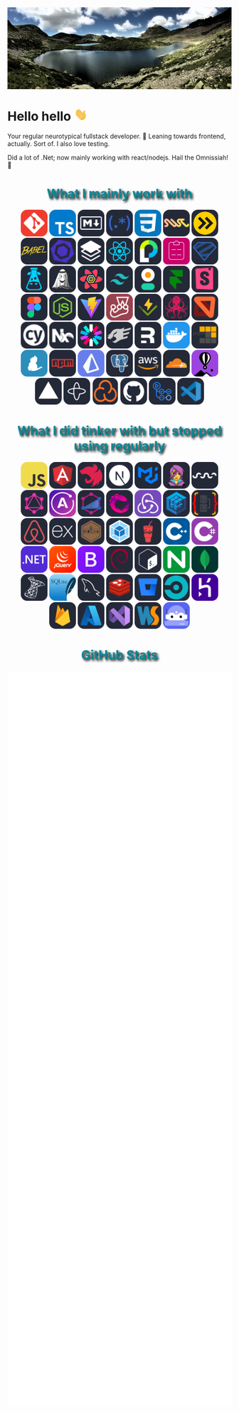 <img src="./assets/banner.jpg" />

# Hello hello <img src="./assets/Hi.gif" width="30" />

Your regular neurotypical fullstack developer. :see_no_evil:
Leaning towards frontend, actually. Sort of. I also love testing.

Did a lot of .Net; now mainly working with react/nodejs. Hail the Omnissiah! 🧙

<h1 align="center" style="color:#0c8694;text-shadow: black 0.1em 0.1em 0.2em;">What I mainly work with</h1>

<p align="center">
<a href="https://git-scm.com/" target="_blank"><img src="./icons/Git.svg" alt="git" width="60" height="60" /></a>
<a href="https://www.typescriptlang.org/" target="_blank"><img src="./icons/TypeScript.svg" alt="TypeScript" height="60" /></a>
<a href="https://www.markdownguide.org/" target="_blank"><img src="./icons/Markdown-Dark.svg" alt="markdown" height="60" /></a>
<a href="https://regex101.com" target="_blank"><img src="./icons/Regex-Dark.svg" alt="regex" height="60" /></a>
<a href="https://developer.mozilla.org/en-US/docs/Web/CSS" target="_blank"><img src="./icons/CSS.svg" alt="css" width="60" height="60"/></a>
<a href="https://swc.rs" target="_blank"><img src="./icons/Swc-Dark.svg" alt="swc" height="60"/></a>
<a href="https://esbuild.github.io/" target="_blank"><img src="./icons/Esbuild-Dark.svg" alt="esbuild" width="60" height="60"/></a>
<a href="https://babeljs.io/" target="_blank"><img src="./icons/Babel-Dark.svg" alt="babel" width="60" height="60"/></a>
<a href="https://eslint.org/" target="_blank"><img src="./icons/Eslint-Dark.svg" alt="eslint" width="60" height="60"/></a>
<a href="https://www.effect.website/docs/quickstart" target="_blank"><img src="./icons/Effect-Dark.svg" alt="effect" width="60" height="60"/></a>
<a href="https://fr.reactjs.org/" target="_blank"><img src="./icons/React-Dark.svg" alt="React" height="60" /></a>
<a href="https://www.passportjs.org/docs/" target="_blank"><img src="./icons/Passport-Dark.svg" alt="passportjs" height="60" /></a>
<a href="https://react-hook-form.com/get-started" target="_blank"><img src="./icons/ReactHookForm-Dark.svg" alt="React Hook Form" height="60" /></a>
<a href="https://github.com/colinhacks/zod" target="_blank"><img src="./icons/Zod-Dark.svg" alt="zod" width="60" height="60"/></a>
<a href="https://www.i18next.com/overview/getting-started" target="_blank"><img src="./icons/I18next-Dark.svg" alt="i18next" height="60" /></a>
<a href="https://jotai.org" target="_blank"><img src="./icons/Jotai-Dark.svg" alt="jotai" height="60"/></a>
<a href="https://react-query.tanstack.com/" target="_blank"><img src="./icons/ReactQuery-Dark.svg" alt="react-query" height="60" /></a>
<a href="https://tailwindcss.com/" target="_blank"><img src="./icons/TailwindCSS-Dark.svg" alt="tailwind" width="60" height="60"/></a>
<a href="https://daisyui.com/docs/install/" target="_blank"><img src="./icons/DaisyUi-Dark.svg" alt="daisyui" width="60" height="60"/></a>
<a href="https://www.framer.com/motion/introduction/" target="_blank"><img src="./icons/FramerMotion-Dark.svg" alt="framer motion" height="60"/></a>
<a href="https://storybook.js.org/" target="_blank"><img src="./icons/Storybook-Dark.svg" alt="Storybook" width="60" height="60"/></a>
<a href="https://www.figma.com/blog/" target="_blank"><img src="./icons/Figma-Dark.svg" alt="figma" height="60"/></a>
<a href="https://nodejs.org" target="_blank"><img src="./icons/NodeJS-Dark.svg" alt="nodejs" width="60" height="60"/></a>
<a href="https://vitejs.dev/guide/" target="_blank"><img src="./icons/Vite-Dark.svg" alt="vite" width="60" height="60"/></a>
<a href="https://jestjs.io/" target="_blank"><img src="./icons/Jest.svg" alt="jest" width="60" height="60"/></a>
<a href="https://vitest.dev/guide/" target="_blank"><img src="./icons/Vitest-Dark.svg" alt="vitest" width="60" height="60"/></a>
<a href="https://testing-library.com/" alt="testing library" target="_blank"><img src="./icons/TestingLibrary-Dark.svg" alt="testing library" width="60" height="60"/></a>
<a href="https://mswjs.io/" target="_blank"><img src="./icons/Msw-Dark.svg" alt="msw" width="60" height="60"/></a>
<a href="https://www.cypress.io/" target="_blank"><img src="./icons/Cypress-Dark.svg" alt="Cypress" width="60" height="60"/></a>
<a href="https://nx.dev/" target="_blank"><img src="./icons/Nx-Dark.svg" alt="nx" height="60"/></a>
<a href="https://jwt.io" target="_blank"><img src="./icons/Jwt-Dark.svg" alt="jwt" height="60"/></a>
<a href="https://fastify.dev/docs/latest/" target="_blank"><img src="./icons/Fastify-Dark.svg" alt="fastify" width="60" height="60"/></a>
<a href="https://remix.run/" target="_blank"><img src="./icons/Remix-Dark.svg" alt="remix" width="60" height="60"/></a>
<a href="https://www.docker.com/" target="_blank"><img src="./icons/Docker.svg" alt="docker" width="60" height="60"/></a>
<a href="https://pnpm.io" target="_blank"><img src="./icons/Pnpm-Dark.svg" alt="pnpm" width="60" height="60"/></a>
<a href="https://yarnpkg.com/" target="_blank"><img src="./icons/Yarn-Dark.svg" alt="yarn" width="60" height="60"/></a>
<a href="https://www.npmjs.com/~jpb06" target="_blank"><img src="./icons/Npm-Dark.svg" alt="npm" width="60" height="60"/></a>
<a href="https://www.prisma.io/" target="_blank"><img src="./icons/Prisma.svg" alt="prisma" width="60" height="60"/></a>
<a href="https://www.postgresql.org/" target="_blank"><img src="./icons/PostgreSQL-Dark.svg" alt="postgres" width="60" height="60"/></a>
<a href="https://aws.amazon.com" target="_blank"><img src="./icons/AWS-Dark.svg" alt="aws" width="60" height="60"/></a>
<a href="https://developers.cloudflare.com/learning-paths/get-started/" target="_blank"><img src="./icons/Cloudflare-Dark.svg" alt="cloudflare" width="60" height="60"/></a>
<a href="https://fly.io/docs/" target="_blank"><img src="./icons/FlyIo-Dark.svg" alt="fly" width="60" height="60"/></a>
<a href="https://vercel.com/home" target="_blank"><img src="./icons/Vercel-Dark.svg" alt="vercel" width="60" height="60"/></a>
<a href="https://docs.temporal.io/" target="_blank"><img src="./icons/Temporal-Dark.svg" alt="temporal" width="60" height="60"/></a>
<a href="https://sonarcloud.io/" target="_blank"><img src="./icons/Sonarcloud-Dark.svg" alt="sonarcloud" width="60" height="60"/></a>
<a href="https://github.com/" target="_blank"><img src="./icons/Github-Dark.svg" alt="github" width="60" height="60"/></a>
<a href="https://github.com/features/actions" target="_blank"><img src="./icons/GithubActions-Dark.svg" alt="github actions" width="60" height="60"/></a>
<a href="https://code.visualstudio.com/" target="_blank"><img src="./icons/VSCode-Dark.svg" alt="vscode" width="60" height="60"/></a>
</p>

<h1 align="center" style="color:#0c8694;text-shadow: black 0.1em 0.1em 0.2em;">What I did tinker with but stopped using regularly</h1>

<p align="center">
<a href="https://developer.mozilla.org/en-US/docs/Web/JavaScript" target="_blank"><img src="./icons/JavaScript.svg" alt="javascript" width="60" height="60"/></a>
<a href="https://angularjs.org/" target="_blank"><img src="./icons/Angular-Dark.svg" alt="angular" width="60" height="60"/></a>
<a href="https://nestjs.com/" target="_blank"><img src="./icons/NestJS-Dark.svg" alt="nestjs" width="60" height="60"/></a>
<a href="https://nextjs.org/" target="_blank"><img src="./icons/NextJS-Dark.svg" alt="nextjs" width="60" height="60"/></a>
<a href="https://material-ui.com/" target="_blank"><img src="./icons/MaterialUI-Dark.svg" alt="material-ui" width="60" height="60"/></a>
<a href="https://emotion.sh/docs/introduction" target="_blank"><img src="./icons/Emotion-Dark.svg" alt="emotion" width="60" height="60"/></a>
<a href="https://swr.vercel.app/" target="_blank"><img src="./icons/Swr-Dark.svg" alt="swr" width="60" height="60" /></a>
<a href="https://graphql.org" target="_blank"><img src="./icons/GraphQL-Dark.svg" alt="Graphql" height="60" /></a>
<a href="https://www.apollographql.com/docs/" target="_blank"><img src="./icons/Apollo.svg" alt="apollo" width="60" height="60"/></a>
<a href="https://typegraphql.com" target="_blank"><img src="./icons/Typegraphql-Dark.svg" alt="Typegraphql" height="60" /></a>
<a href="https://rxjs.dev/guide/overview" target="_blank"><img src="./icons/Rxjs-Dark.svg" alt="rxjs" height="60" /></a>
<a href="https://redux.js.org/" target="_blank"><img src="./icons/Redux.svg" alt="redux" width="60" height="60"/></a>
<a href="https://sequelize.org/master/" target="_blank"><img src="./icons/Sequelize-Dark.svg" alt="sequelize" width="60" height="60"/></a>
<a href="https://typeorm.io" target="_blank"><img src="./icons/Typeorm-Dark.svg" alt="typeorm" width="60" height="60"/></a>
<a href="https://enzymejs.github.io/enzyme/" target="_blank"><img src="./icons/Airbnb-Dark.svg" alt="enzyme" width="60" height="60"/></a>
<a href="https://expressjs.com/" target="_blank"><img src="./icons/ExpressJS-Dark.svg" alt="expressjs" width="60" height="60"/></a>
<a href="https://mochajs.org/" target="_blank"><img src="./icons/Mocha-Dark.svg" alt="mocha" width="60" height="60"/></a>
<a href="https://webpack.js.org/" target="_blank"><img src="./icons/Webpack-Dark.svg" alt="webpack" width="60" height="60"/></a>
<a href="https://gulpjs.com/" target="_blank"><img src="./icons/Gulp-Dark.svg" alt="gulp" width="60" height="60"/></a>
<a href="https://isocpp.org/" target="_blank"><img src="./icons/CPP.svg" alt="cpp" width="60" height="60"/></a>
<a href="https://docs.microsoft.com/fr-fr/dotnet/csharp/" target="_blank"><img src="./icons/CS.svg" alt="C#" width="60" height="60"/></a>
<a href="https://docs.microsoft.com/en-us/aspnet/overview" target="_blank"><img src="./icons/DotNet.svg" alt="asp.net" width="60" height="60"/></a>
<a href="https://jquery.com/" target="_blank"><img src="./icons/JQuery.svg" alt="jquery" width="60" height="60"/></a>
<a href="https://getbootstrap.com/" target="_blank"><img src="./icons/Bootstrap.svg" alt="bootstrap" width="60" height="60"/></a>
<a href="https://www.debian.org/index.en.html" target="_blank"><img src="./icons/Debian-Dark.svg" alt="debian" width="60" height="60"/></a>
<a href="http://www.gnu.org/software/bash/" target="_blank"><img src="./icons/Bash-Dark.svg" alt="bash" width="60" height="60"/></a>
<a href="https://www.nginx.com" target="_blank"><img src="./icons/Nginx.svg" alt="nginx" width="60" height="60"/></a>
<a href="https://www.mongodb.com/" target="_blank"><img src="./icons/MongoDB.svg" alt="mongodb" width="60" height="60"/></a>
<a href="https://www.microsoft.com/en-us/sql-server" target="_blank"><img src="./icons/SqlServer-Dark.svg" alt="sql server" width="60" height="60"/></a>
<a href="https://www.sqlite.org/docs.html" target="_blank"><img src="./icons/SQLite.svg" alt="sqlite" width="60" height="60"/></a>
<a href="https://www.mysql.com/fr/" target="_blank"><img src="./icons/MySQL-Dark.svg" alt="mysql" width="60" height="60"/></a>
<a href="https://redis.io/" target="_blank"><img src="./icons/Redis-Dark.svg" alt="redis" width="60" height="60"/></a>
<a href="https://bitbucket.org/" target="_blank"><img src="./icons/Bitbucket-Dark.svg" alt="bitbucket" width="60" height="60"/></a>
<a href="https://circleci.com/" target="_blank"><img src="./icons/Circleci-Dark.svg" alt="circleci" width="60" height="60"/></a>
<a href="https://dashboard.heroku.com/apps" target="_blank"><img src="./icons/Heroku.svg" alt="heroku" width="60" height="60"/></a>
<a href="https://firebase.google.com/docs" target="_blank"><img src="./icons/Firebase-Dark.svg" alt="firebase" width="60" height="60"/></a>
<a href="https://azure.microsoft.com/" target="_blank"><img src="./icons/Azure-Dark.svg" alt="azure" width="60" height="60"/></a>
<a href="https://visualstudio.microsoft.com/" target="_blank"><img src="./icons/VisualStudio-Dark.svg" alt="Visual studio" width="60" height="60"/></a>
<a href="https://www.jetbrains.com/fr-fr/webstorm/" target="_blank"><img src="./icons/Webstorm-Dark.svg" alt="Webstorm" width="60" height="60"/></a>
<a href="https://discord.js.org/docs/packages/discord.js/14.14.1" target="_blank"><img src="./icons/DiscordBots.svg" alt="discord bots" height="60" /></a>
</p>

<h1 align="center" style="color:#0c8694;text-shadow: black 0.1em 0.1em 0.2em;">GitHub Stats</h1>

<div style="display: flex;flex-direction: column;flex-wrap: nowrap;justify-content: flex-start;align-items: center;align-content: stretch">
  <img src="./stats.svg" style="width:100%;margin-bottom:45px;" />
</div>
